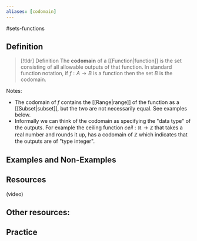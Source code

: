 ```yaml
---
aliases: [codomain]
--- 
```


#sets-functions 

## Definition 

> [!tldr] Definition
> The **codomain** of a [[Function|function]] is the set consisting of all allowable outputs of that function. In standard function notation, if $f: A \rightarrow B$ is a function then the set $B$ is the codomain. 

Notes: 
- The codomain of $f$ contains the [[Range|range]] of the function as a [[Subset|subset]], but the two are not necessarily equal. See examples below. 
- Informally we can think of the codomain as specifying the "data type" of the outputs. For example the ceiling function $ceil: \mathbb{R} \rightarrow \mathbb{Z}$ that takes a real number and rounds it up, has a codomain of $\mathbb{Z}$ which indicates that the outputs are of "type integer". 

## Examples and Non-Examples



## Resources 

(video)

Other resources: 
- 

## Practice 
